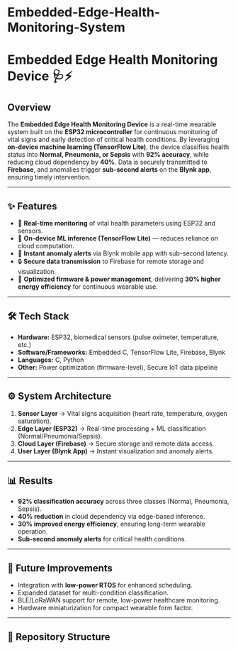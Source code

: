 # Embedded-Edge-Health-Monitoring-System
# Embedded Edge Health Monitoring Device 🩺⚡

## Overview
The **Embedded Edge Health Monitoring Device** is a real-time wearable system built on the **ESP32 microcontroller** for continuous monitoring of vital signs and early detection of critical health conditions. By leveraging **on-device machine learning (TensorFlow Lite)**, the device classifies health status into **Normal, Pneumonia, or Sepsis** with **92% accuracy**, while reducing cloud dependency by **40%**. Data is securely transmitted to **Firebase**, and anomalies trigger **sub-second alerts** on the **Blynk app**, ensuring timely intervention.

---

## ✨ Features
- 📡 **Real-time monitoring** of vital health parameters using ESP32 and sensors.  
- 🤖 **On-device ML inference (TensorFlow Lite)** — reduces reliance on cloud computation.  
- 🔔 **Instant anomaly alerts** via Blynk mobile app with sub-second latency.  
- 🔒 **Secure data transmission** to Firebase for remote storage and visualization.  
- 🔋 **Optimized firmware & power management**, delivering **30% higher energy efficiency** for continuous wearable use.  

---

## 🛠️ Tech Stack
- **Hardware:** ESP32, biomedical sensors (pulse oximeter, temperature, etc.)  
- **Software/Frameworks:** Embedded C, TensorFlow Lite, Firebase, Blynk  
- **Languages:** C, Python  
- **Other:** Power optimization (firmware-level), Secure IoT data pipeline  

---

## ⚙️ System Architecture
1. **Sensor Layer** → Vital signs acquisition (heart rate, temperature, oxygen saturation).  
2. **Edge Layer (ESP32)** → Real-time processing + ML classification (Normal/Pneumonia/Sepsis).  
3. **Cloud Layer (Firebase)** → Secure storage and remote data access.  
4. **User Layer (Blynk App)** → Instant visualization and anomaly alerts.  

---

## 📊 Results
- **92% classification accuracy** across three classes (Normal, Pneumonia, Sepsis).  
- **40% reduction** in cloud dependency via edge-based inference.  
- **30% improved energy efficiency**, ensuring long-term wearable operation.  
- **Sub-second anomaly alerts** for critical health conditions.  

---

## 🚀 Future Improvements
- Integration with **low-power RTOS** for enhanced scheduling.  
- Expanded dataset for multi-condition classification.  
- BLE/LoRaWAN support for remote, low-power healthcare monitoring.  
- Hardware miniaturization for compact wearable form factor.  

---

## 📂 Repository Structure
